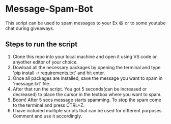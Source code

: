 # Message-Spam-Bot
This script can be used to spam messages to your Ex :laughing: or to some youtube chat during giveaways.

## Steps to run the script
1. Clone this repo into your local machine and open it using VS code or anyother editor of your choice.
2. Dowload all the necessary packages by opening the terminal and type 'pip install -r requirements.txt' and hit enter.
3. Once all packages are installed, save the message you want to spam in 'message.txt' file.
4. After that run the script. You got 5 seconds(can be increased or decreased) to place the cursor in the textbox where you want to spam.
5. Boom! After 5 secs message starts spamming. To stop the spam come to the terminal and press CTRL+Z.
6. I have included multiple scripts that can be used for different purposes. Comment and use it accordingly.
